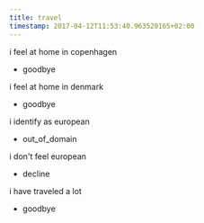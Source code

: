```yaml
---
title: travel
timestamp: 2017-04-12T11:53:40.963520165+02:00
---
```


i feel at home in copenhagen
* goodbye

i feel at home in denmark
* goodbye

i identify as european
* out_of_domain

i don't feel european
* decline

i have traveled a lot
* goodbye
